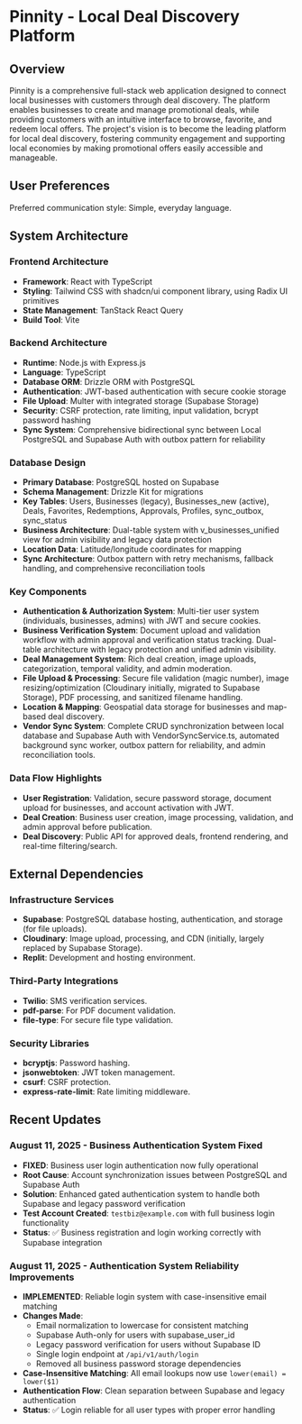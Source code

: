 # Pinnity - Local Deal Discovery Platform

## Overview
Pinnity is a comprehensive full-stack web application designed to connect local businesses with customers through deal discovery. The platform enables businesses to create and manage promotional deals, while providing customers with an intuitive interface to browse, favorite, and redeem local offers. The project's vision is to become the leading platform for local deal discovery, fostering community engagement and supporting local economies by making promotional offers easily accessible and manageable.

## User Preferences
Preferred communication style: Simple, everyday language.

## System Architecture

### Frontend Architecture
- **Framework**: React with TypeScript
- **Styling**: Tailwind CSS with shadcn/ui component library, using Radix UI primitives
- **State Management**: TanStack React Query
- **Build Tool**: Vite

### Backend Architecture
- **Runtime**: Node.js with Express.js
- **Language**: TypeScript
- **Database ORM**: Drizzle ORM with PostgreSQL
- **Authentication**: JWT-based authentication with secure cookie storage
- **File Upload**: Multer with integrated storage (Supabase Storage)
- **Security**: CSRF protection, rate limiting, input validation, bcrypt password hashing
- **Sync System**: Comprehensive bidirectional sync between Local PostgreSQL and Supabase Auth with outbox pattern for reliability

### Database Design
- **Primary Database**: PostgreSQL hosted on Supabase
- **Schema Management**: Drizzle Kit for migrations
- **Key Tables**: Users, Businesses (legacy), Businesses_new (active), Deals, Favorites, Redemptions, Approvals, Profiles, sync_outbox, sync_status
- **Business Architecture**: Dual-table system with v_businesses_unified view for admin visibility and legacy data protection
- **Location Data**: Latitude/longitude coordinates for mapping
- **Sync Architecture**: Outbox pattern with retry mechanisms, fallback handling, and comprehensive reconciliation tools

### Key Components
- **Authentication & Authorization System**: Multi-tier user system (individuals, businesses, admins) with JWT and secure cookies.
- **Business Verification System**: Document upload and validation workflow with admin approval and verification status tracking. Dual-table architecture with legacy protection and unified admin visibility.
- **Deal Management System**: Rich deal creation, image uploads, categorization, temporal validity, and admin moderation.
- **File Upload & Processing**: Secure file validation (magic number), image resizing/optimization (Cloudinary initially, migrated to Supabase Storage), PDF processing, and sanitized filename handling.
- **Location & Mapping**: Geospatial data storage for businesses and map-based deal discovery.
- **Vendor Sync System**: Complete CRUD synchronization between local database and Supabase Auth with VendorSyncService.ts, automated background sync worker, outbox pattern for reliability, and admin reconciliation tools.

### Data Flow Highlights
- **User Registration**: Validation, secure password storage, document upload for businesses, and account activation with JWT.
- **Deal Creation**: Business user creation, image processing, validation, and admin approval before publication.
- **Deal Discovery**: Public API for approved deals, frontend rendering, and real-time filtering/search.

## External Dependencies

### Infrastructure Services
- **Supabase**: PostgreSQL database hosting, authentication, and storage (for file uploads).
- **Cloudinary**: Image upload, processing, and CDN (initially, largely replaced by Supabase Storage).
- **Replit**: Development and hosting environment.

### Third-Party Integrations
- **Twilio**: SMS verification services.
- **pdf-parse**: For PDF document validation.
- **file-type**: For secure file type validation.

### Security Libraries
- **bcryptjs**: Password hashing.
- **jsonwebtoken**: JWT token management.
- **csurf**: CSRF protection.
- **express-rate-limit**: Rate limiting middleware.

## Recent Updates

### August 11, 2025 - Business Authentication System Fixed
- **FIXED**: Business user login authentication now fully operational
- **Root Cause**: Account synchronization issues between PostgreSQL and Supabase Auth
- **Solution**: Enhanced gated authentication system to handle both Supabase and legacy password verification
- **Test Account Created**: `testbiz@example.com` with full business login functionality
- **Status**: ✅ Business registration and login working correctly with Supabase integration

### August 11, 2025 - Authentication System Reliability Improvements
- **IMPLEMENTED**: Reliable login system with case-insensitive email matching
- **Changes Made**:
  - Email normalization to lowercase for consistent matching
  - Supabase Auth-only for users with supabase_user_id
  - Legacy password verification for users without Supabase ID
  - Single login endpoint at `/api/v1/auth/login`
  - Removed all business password storage dependencies
- **Case-Insensitive Matching**: All email lookups now use `lower(email) = lower($1)`
- **Authentication Flow**: Clean separation between Supabase and legacy authentication
- **Status**: ✅ Login reliable for all user types with proper error handling
```